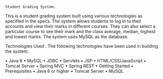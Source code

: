 																									Student Grading System.

This is a student grading system built using various technologies as specified in the specs. 
The system allows students to log in to their accounts and view their marks in different courses.
They can also select a particular course to see their mark and the class average, median, highest and lowest marks. 
The system uses MySQL as the database.

Technologies Used :
The following technologies have been used in building the system:

•	Java 8
•	MySQL
•	JDBC
•	Servlets
•	JSP
•	HTML/CSS/JavaScript
•	Tomcat Server
•	Spring MVC
•	Spring REST
•	Getting Started
•	Prerequisites
•	Java 8 or higher
•	Tomcat Server
•	MySQL
